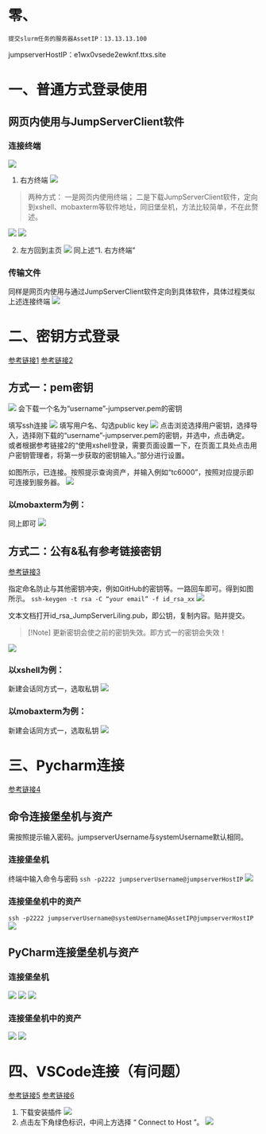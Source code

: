 # 零、

	提交slurm任务的服务器AssetIP：13.13.13.100
jumpserverHostIP：e1wx0vsede2ewknf.ttxs.site

# 一、普通方式登录使用

## 网页内使用与JumpServerClient软件

### 连接终端
![](assets/JumpServer的使用指南_image_1.png)

1. 右方终端
![](assets/JumpServer的使用指南_image_2.png)

> 两种方式：
> 一是网页内使用终端；
> 二是下载JumpServerClient软件，定向到xshell、mobaxterm等软件地址，同旧堡垒机，方法比较简单，不在此赘述。


![](assets/JumpServer的使用指南_image_3.png)
![](assets/JumpServer的使用指南_image_4.png)

2. 左方回到主页
![](assets/JumpServer的使用指南_image_5.png)
同上述“1. 右方终端”

### 传输文件
同样是网页内使用与通过JumpServerClient软件定向到具体软件，具体过程类似上述连接终端
![](assets/JumpServer的使用指南_image_6.png)

# 二、密钥方式登录
[参考链接1](https://kb.fit2cloud.com/?p=098989ab-b70d-49c2-bf03-04574312ae78)
[参考链接2](https://blog.csdn.net/JiangLaoBi/article/details/130675075)

## 方式一：pem密钥
![](assets/JumpServer的使用指南_image_7.png)
会下载一个名为“username”-jumpserver.pem的密钥

填写ssh连接
![](assets/JumpServer的使用指南_image_8.png)
填写用户名、勾选public key
![](assets/JumpServer的使用指南_image_9.png)
点击浏览选择用户密钥，选择导入，选择刚下载的“username”-jumpserver.pem的密钥，并选中，点击确定。  
或者根据参考链接2的“使用xshell登录，需要页面设置一下，在页面工具处点击用户密钥管理者，将第一步获取的密钥输入。”部分进行设置。

如图所示，已连接。按照提示查询资产，并输入例如“tc6000”，按照对应提示即可连接到服务器。
![](assets/JumpServer的使用指南_image_10.png)

### 以mobaxterm为例：

同上即可
![](assets/JumpServer的使用指南_image_11.png)

## 方式二：公有&私有参考链接密钥

[参考链接3](https://blog.csdn.net/RedaTao/article/details/119523363)

指定命名防止与其他密钥冲突，例如GitHub的密钥等。一路回车即可。得到如图所示。
`
ssh-keygen -t rsa -C “your email” -f id_rsa_xx
`
![](assets/JumpServer的使用指南_image_12.png)

文本文档打开id_rsa_JumpServerLiling.pub，即公钥，复制内容。贴并提交。

> [!Note] 更新密钥会使之前的密钥失效。即方式一的密钥会失效！

![](assets/JumpServer的使用指南_image_13.png)

### 以xshell为例：

新建会话同方式一，选取私钥
![](assets/JumpServer的使用指南_image_14.png)

### 以mobaxterm为例：
新建会话同方式一，选取私钥
![](assets/JumpServer的使用指南_image_15.png)

# 三、Pycharm连接
[参考链接4](https://kb.fit2cloud.com/?p=d85d8229-151a-42f4-b746-b0e65ab097fa)

## 命令连接堡垒机与资产

需按照提示输入密码。jumpserverUsername与systemUsername默认相同。

### 连接堡垒机

终端中输入命令与密码
`ssh -p2222 jumpserverUsername@jumpserverHostIP`
![](assets/JumpServer的使用指南_image_16.png)

### 连接堡垒机中的资产

`ssh -p2222 jumpserverUsername@systemUsername@AssetIP@jumpserverHostIP`
![](assets/JumpServer的使用指南_image_17.png)


## PyCharm连接堡垒机与资产

### 连接堡垒机
![](assets/JumpServer的使用指南_image_18.png)
![](assets/JumpServer的使用指南_image_19.png)
![](assets/JumpServer的使用指南_image_20.png)

### 连接堡垒机中的资产
![](assets/JumpServer的使用指南_image_21.png)
![](assets/JumpServer的使用指南_image_22.png)


# 四、VSCode连接（有问题）
[参考链接5](https://kb.fit2cloud.com/?p=48)
[参考链接6](https://zhuanlan.zhihu.com/p/601987450)

1. 下载安装插件
![](assets/JumpServer的使用指南_image_23.png)
2. 点击左下角绿色标识，中间上方选择 “ Connect to Host ”。
![](assets/JumpServer的使用指南_image_24.png)
